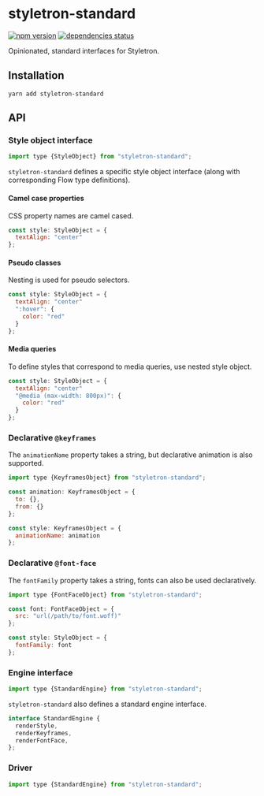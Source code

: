 # styletron-standard

[![npm version][npm-badge]][npm-href] [![dependencies status][deps-badge]][deps-href]

Opinionated, standard interfaces for Styletron.

## Installation

```
yarn add styletron-standard
```

## API

### Style object interface

```js
import type {StyleObject} from "styletron-standard";
```

`styletron-standard` defines a specific style object interface (along with corresponding Flow type definitions).

#### Camel case properties

CSS property names are camel cased.

```js
const style: StyleObject = {
  textAlign: "center"
};
```

#### Pseudo classes

Nesting is used for pseudo selectors.

```js
const style: StyleObject = {
  textAlign: "center"
  ":hover": {
    color: "red"
  }
};
```

#### Media queries

To define styles that correspond to media queries, use nested style object.

```js
const style: StyleObject = {
  textAlign: "center"
  "@media (max-width: 800px)": {
    color: "red"
  }
};
```

### Declarative `@keyframes`

The `animationName` property takes a string, but declarative animation is also supported.

```js
import type {KeyframesObject} from "styletron-standard";

const animation: KeyframesObject = {
  to: {},
  from: {}
};

const style: KeyframesObject = {
  animationName: animation
};
```

### Declarative `@font-face`

The `fontFamily` property takes a string, fonts can also be used declaratively.

```js
import type {FontFaceObject} from "styletron-standard";

const font: FontFaceObject = {
  src: "url(/path/to/font.woff)"
};

const style: StyleObject = {
  fontFamily: font
};
```

### Engine interface

```js
import type {StandardEngine} from "styletron-standard";
```

`styletron-standard` also defines a standard engine interface.

```js
interface StandardEngine {
  renderStyle,
  renderKeyframes,
  renderFontFace,
};
```

### Driver

```js
import type {StandardEngine} from "styletron-standard";
```

[deps-badge]: https://david-dm.org/rtsao/styletron-standard.svg
[deps-href]: https://david-dm.org/rtsao/styletron-standard
[npm-badge]: https://badge.fury.io/js/styletron-standard.svg
[npm-href]: https://www.npmjs.com/package/styletron-standard
